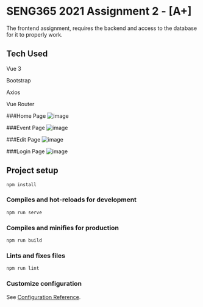 # SENG365 2021 Assignment 2 - [A+]
The frontend assignment, requires the backend and access to the database for it to properly work.

## Tech Used
  Vue 3
  
  Bootstrap
  
  Axios
  
  Vue Router
  
###Home Page
  ![image]( https://github.com/zzo14/seng365-Web-Computing-Architectures-front-end/tree/main/pic/homepage.PNG)
  
###Event Page
  ![image]( https://github.com/zzo14/seng365-Web-Computing-Architectures-front-end/tree/main/pic/eventPage.PNG)

###Edit Page
  ![image]( https://github.com/zzo14/seng365-Web-Computing-Architectures-front-end/tree/main/pic/editPage.PNG)
  
###Login Page
  ![image]( https://github.com/zzo14/seng365-Web-Computing-Architectures-front-end/tree/main/pic/LogPage.PNG)

## Project setup
```
npm install
```

### Compiles and hot-reloads for development
```
npm run serve
```

### Compiles and minifies for production
```
npm run build
```

### Lints and fixes files
```
npm run lint
```

### Customize configuration
See [Configuration Reference](https://cli.vuejs.org/config/).
